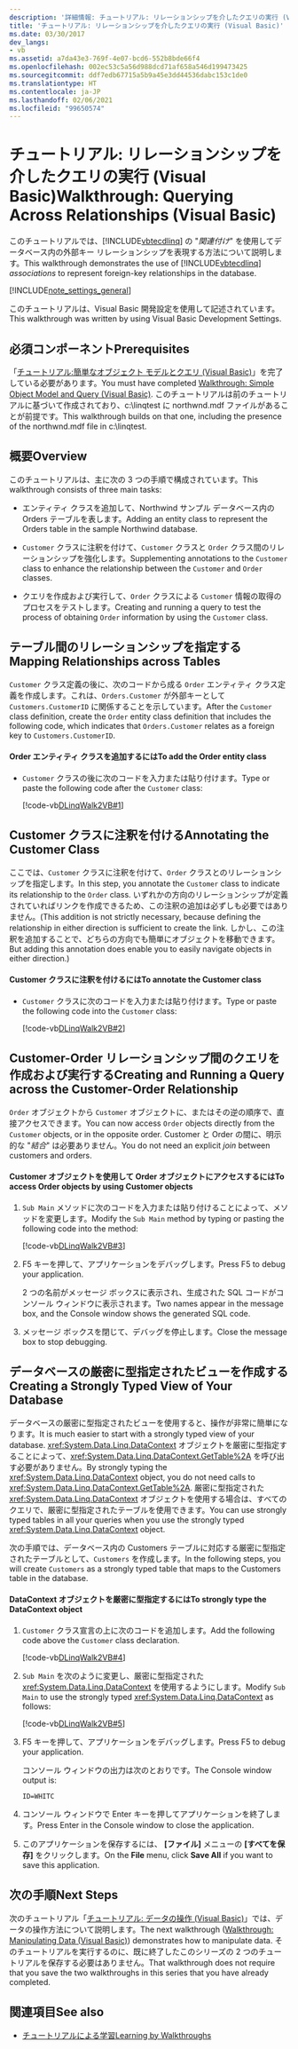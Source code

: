 ```yaml
---
description: '詳細情報: チュートリアル: リレーションシップを介したクエリの実行 (Visual Basic)'
title: 'チュートリアル: リレーションシップを介したクエリの実行 (Visual Basic)'
ms.date: 03/30/2017
dev_langs:
- vb
ms.assetid: a7da43e3-769f-4e07-bcd6-552b8bde66f4
ms.openlocfilehash: 002ec53c5a56d988dcd71af658a546d199473425
ms.sourcegitcommit: ddf7edb67715a5b9a45e3dd44536dabc153c1de0
ms.translationtype: HT
ms.contentlocale: ja-JP
ms.lasthandoff: 02/06/2021
ms.locfileid: "99650574"
---
```

# <a name="walkthrough-querying-across-relationships-visual-basic"></a><span data-ttu-id="56fdf-103">チュートリアル: リレーションシップを介したクエリの実行 (Visual Basic)</span><span class="sxs-lookup"><span data-stu-id="56fdf-103">Walkthrough: Querying Across Relationships (Visual Basic)</span></span>

<span data-ttu-id="56fdf-104">このチュートリアルでは、[!INCLUDE[vbtecdlinq](../../../../../../includes/vbtecdlinq-md.md)] の "*関連付け*" を使用してデータベース内の外部キー リレーションシップを表現する方法について説明します。</span><span class="sxs-lookup"><span data-stu-id="56fdf-104">This walkthrough demonstrates the use of [!INCLUDE[vbtecdlinq](../../../../../../includes/vbtecdlinq-md.md)] *associations* to represent foreign-key relationships in the database.</span></span>  
  
 [!INCLUDE[note_settings_general](../../../../../../includes/note-settings-general-md.md)]  
  
 <span data-ttu-id="56fdf-105">このチュートリアルは、Visual Basic 開発設定を使用して記述されています。</span><span class="sxs-lookup"><span data-stu-id="56fdf-105">This walkthrough was written by using Visual Basic Development Settings.</span></span>  
  
## <a name="prerequisites"></a><span data-ttu-id="56fdf-106">必須コンポーネント</span><span class="sxs-lookup"><span data-stu-id="56fdf-106">Prerequisites</span></span>  

 <span data-ttu-id="56fdf-107">「[チュートリアル:簡単なオブジェクト モデルとクエリ (Visual Basic)](walkthrough-simple-object-model-and-query-visual-basic.md)」を完了している必要があります。</span><span class="sxs-lookup"><span data-stu-id="56fdf-107">You must have completed [Walkthrough: Simple Object Model and Query (Visual Basic)](walkthrough-simple-object-model-and-query-visual-basic.md).</span></span> <span data-ttu-id="56fdf-108">このチュートリアルは前のチュートリアルに基づいて作成されており、c:\linqtest に northwnd.mdf ファイルがあることが前提です。</span><span class="sxs-lookup"><span data-stu-id="56fdf-108">This walkthrough builds on that one, including the presence of the northwnd.mdf file in c:\linqtest.</span></span>  
  
## <a name="overview"></a><span data-ttu-id="56fdf-109">概要</span><span class="sxs-lookup"><span data-stu-id="56fdf-109">Overview</span></span>  

 <span data-ttu-id="56fdf-110">このチュートリアルは、主に次の 3 つの手順で構成されています。</span><span class="sxs-lookup"><span data-stu-id="56fdf-110">This walkthrough consists of three main tasks:</span></span>  
  
- <span data-ttu-id="56fdf-111">エンティティ クラスを追加して、Northwind サンプル データベース内の Orders テーブルを表します。</span><span class="sxs-lookup"><span data-stu-id="56fdf-111">Adding an entity class to represent the Orders table in the sample Northwind database.</span></span>  
  
- <span data-ttu-id="56fdf-112">`Customer` クラスに注釈を付けて、`Customer` クラスと `Order` クラス間のリレーションシップを強化します。</span><span class="sxs-lookup"><span data-stu-id="56fdf-112">Supplementing annotations to the `Customer` class to enhance the relationship between the `Customer` and `Order` classes.</span></span>  
  
- <span data-ttu-id="56fdf-113">クエリを作成および実行して、`Order` クラスによる `Customer` 情報の取得のプロセスをテストします。</span><span class="sxs-lookup"><span data-stu-id="56fdf-113">Creating and running a query to test the process of obtaining `Order` information by using the `Customer` class.</span></span>  
  
## <a name="mapping-relationships-across-tables"></a><span data-ttu-id="56fdf-114">テーブル間のリレーションシップを指定する</span><span class="sxs-lookup"><span data-stu-id="56fdf-114">Mapping Relationships across Tables</span></span>  

 <span data-ttu-id="56fdf-115">`Customer` クラス定義の後に、次のコードから成る `Order` エンティティ クラス定義を作成します。これは、`Orders.Customer` が外部キーとして `Customers.CustomerID` に関係することを示しています。</span><span class="sxs-lookup"><span data-stu-id="56fdf-115">After the `Customer` class definition, create the `Order` entity class definition that includes the following code, which indicates that `Orders.Customer` relates as a foreign key to `Customers.CustomerID`.</span></span>  
  
#### <a name="to-add-the-order-entity-class"></a><span data-ttu-id="56fdf-116">Order エンティティ クラスを追加するには</span><span class="sxs-lookup"><span data-stu-id="56fdf-116">To add the Order entity class</span></span>  
  
- <span data-ttu-id="56fdf-117">`Customer` クラスの後に次のコードを入力または貼り付けます。</span><span class="sxs-lookup"><span data-stu-id="56fdf-117">Type or paste the following code after the `Customer` class:</span></span>  
  
     [!code-vb[DLinqWalk2VB#1](../../../../../../samples/snippets/visualbasic/VS_Snippets_Data/DLinqWalk2VB/vb/Module1.vb#1)]  
  
## <a name="annotating-the-customer-class"></a><span data-ttu-id="56fdf-118">Customer クラスに注釈を付ける</span><span class="sxs-lookup"><span data-stu-id="56fdf-118">Annotating the Customer Class</span></span>  

 <span data-ttu-id="56fdf-119">ここでは、`Customer` クラスに注釈を付けて、`Order` クラスとのリレーションシップを指定します。</span><span class="sxs-lookup"><span data-stu-id="56fdf-119">In this step, you annotate the `Customer` class to indicate its relationship to the `Order` class.</span></span> <span data-ttu-id="56fdf-120">いずれかの方向のリレーションシップが定義されていればリンクを作成できるため、この注釈の追加は必ずしも必要ではありません。</span><span class="sxs-lookup"><span data-stu-id="56fdf-120">(This addition is not strictly necessary, because defining the relationship in either direction is sufficient to create the link.</span></span> <span data-ttu-id="56fdf-121">しかし、この注釈を追加することで、どちらの方向でも簡単にオブジェクトを移動できます。</span><span class="sxs-lookup"><span data-stu-id="56fdf-121">But adding this annotation does enable you to easily navigate objects in either direction.)</span></span>  
  
#### <a name="to-annotate-the-customer-class"></a><span data-ttu-id="56fdf-122">Customer クラスに注釈を付けるには</span><span class="sxs-lookup"><span data-stu-id="56fdf-122">To annotate the Customer class</span></span>  
  
- <span data-ttu-id="56fdf-123">`Customer` クラスに次のコードを入力または貼り付けます。</span><span class="sxs-lookup"><span data-stu-id="56fdf-123">Type or paste the following code into the `Customer` class:</span></span>  
  
     [!code-vb[DLinqWalk2VB#2](../../../../../../samples/snippets/visualbasic/VS_Snippets_Data/DLinqWalk2VB/vb/Module1.vb#2)]  
  
## <a name="creating-and-running-a-query-across-the-customer-order-relationship"></a><span data-ttu-id="56fdf-124">Customer-Order リレーションシップ間のクエリを作成および実行する</span><span class="sxs-lookup"><span data-stu-id="56fdf-124">Creating and Running a Query across the Customer-Order Relationship</span></span>  

 <span data-ttu-id="56fdf-125">`Order` オブジェクトから `Customer` オブジェクトに、またはその逆の順序で、直接アクセスできます。</span><span class="sxs-lookup"><span data-stu-id="56fdf-125">You can now access `Order` objects directly from the `Customer` objects, or in the opposite order.</span></span> <span data-ttu-id="56fdf-126">Customer と Order の間に、明示的な "*結合*" は必要ありません。</span><span class="sxs-lookup"><span data-stu-id="56fdf-126">You do not need an explicit *join* between customers and orders.</span></span>  
  
#### <a name="to-access-order-objects-by-using-customer-objects"></a><span data-ttu-id="56fdf-127">Customer オブジェクトを使用して Order オブジェクトにアクセスするには</span><span class="sxs-lookup"><span data-stu-id="56fdf-127">To access Order objects by using Customer objects</span></span>  
  
1. <span data-ttu-id="56fdf-128">`Sub Main` メソッドに次のコードを入力または貼り付けることによって、メソッドを変更します。</span><span class="sxs-lookup"><span data-stu-id="56fdf-128">Modify the `Sub Main` method by typing or pasting the following code into the method:</span></span>  
  
     [!code-vb[DLinqWalk2VB#3](../../../../../../samples/snippets/visualbasic/VS_Snippets_Data/DLinqWalk2VB/vb/Module1.vb#3)]  
  
2. <span data-ttu-id="56fdf-129">F5 キーを押して、アプリケーションをデバッグします。</span><span class="sxs-lookup"><span data-stu-id="56fdf-129">Press F5 to debug your application.</span></span>  
  
     <span data-ttu-id="56fdf-130">2 つの名前がメッセージ ボックスに表示され、生成された SQL コードがコンソール ウィンドウに表示されます。</span><span class="sxs-lookup"><span data-stu-id="56fdf-130">Two names appear in the message box, and the Console window shows the generated SQL code.</span></span>  
  
3. <span data-ttu-id="56fdf-131">メッセージ ボックスを閉じて、デバッグを停止します。</span><span class="sxs-lookup"><span data-stu-id="56fdf-131">Close the message box to stop debugging.</span></span>  
  
## <a name="creating-a-strongly-typed-view-of-your-database"></a><span data-ttu-id="56fdf-132">データベースの厳密に型指定されたビューを作成する</span><span class="sxs-lookup"><span data-stu-id="56fdf-132">Creating a Strongly Typed View of Your Database</span></span>  

 <span data-ttu-id="56fdf-133">データベースの厳密に型指定されたビューを使用すると、操作が非常に簡単になります。</span><span class="sxs-lookup"><span data-stu-id="56fdf-133">It is much easier to start with a strongly typed view of your database.</span></span> <span data-ttu-id="56fdf-134"><xref:System.Data.Linq.DataContext> オブジェクトを厳密に型指定することによって、<xref:System.Data.Linq.DataContext.GetTable%2A> を呼び出す必要がありません。</span><span class="sxs-lookup"><span data-stu-id="56fdf-134">By strongly typing the <xref:System.Data.Linq.DataContext> object, you do not need calls to <xref:System.Data.Linq.DataContext.GetTable%2A>.</span></span> <span data-ttu-id="56fdf-135">厳密に型指定された <xref:System.Data.Linq.DataContext> オブジェクトを使用する場合は、すべてのクエリで、厳密に型指定されたテーブルを使用できます。</span><span class="sxs-lookup"><span data-stu-id="56fdf-135">You can use strongly typed tables in all your queries when you use the strongly typed <xref:System.Data.Linq.DataContext> object.</span></span>  
  
 <span data-ttu-id="56fdf-136">次の手順では、データベース内の Customers テーブルに対応する厳密に型指定されたテーブルとして、`Customers` を作成します。</span><span class="sxs-lookup"><span data-stu-id="56fdf-136">In the following steps, you will create `Customers` as a strongly typed table that maps to the Customers table in the database.</span></span>  
  
#### <a name="to-strongly-type-the-datacontext-object"></a><span data-ttu-id="56fdf-137">DataContext オブジェクトを厳密に型指定するには</span><span class="sxs-lookup"><span data-stu-id="56fdf-137">To strongly type the DataContext object</span></span>  
  
1. <span data-ttu-id="56fdf-138">`Customer` クラス宣言の上に次のコードを追加します。</span><span class="sxs-lookup"><span data-stu-id="56fdf-138">Add the following code above the `Customer` class declaration.</span></span>  
  
     [!code-vb[DLinqWalk2VB#4](../../../../../../samples/snippets/visualbasic/VS_Snippets_Data/DLinqWalk2VB/vb/Module1.vb#4)]  
  
2. <span data-ttu-id="56fdf-139">`Sub Main` を次のように変更し、厳密に型指定された <xref:System.Data.Linq.DataContext> を使用するようにします。</span><span class="sxs-lookup"><span data-stu-id="56fdf-139">Modify `Sub Main` to use the strongly typed <xref:System.Data.Linq.DataContext> as follows:</span></span>  
  
     [!code-vb[DLinqWalk2VB#5](../../../../../../samples/snippets/visualbasic/VS_Snippets_Data/DLinqWalk2VB/vb/Module1.vb#5)]  
  
3. <span data-ttu-id="56fdf-140">F5 キーを押して、アプリケーションをデバッグします。</span><span class="sxs-lookup"><span data-stu-id="56fdf-140">Press F5 to debug your application.</span></span>  
  
     <span data-ttu-id="56fdf-141">コンソール ウィンドウの出力は次のとおりです。</span><span class="sxs-lookup"><span data-stu-id="56fdf-141">The Console window output is:</span></span>  
  
     `ID=WHITC`  
  
4. <span data-ttu-id="56fdf-142">コンソール ウィンドウで Enter キーを押してアプリケーションを終了します。</span><span class="sxs-lookup"><span data-stu-id="56fdf-142">Press Enter in the Console window to close the application.</span></span>  
  
5. <span data-ttu-id="56fdf-143">このアプリケーションを保存するには、 **[ファイル]** メニューの **[すべてを保存]** をクリックします。</span><span class="sxs-lookup"><span data-stu-id="56fdf-143">On the **File** menu, click **Save All** if you want to save this application.</span></span>  
  
## <a name="next-steps"></a><span data-ttu-id="56fdf-144">次の手順</span><span class="sxs-lookup"><span data-stu-id="56fdf-144">Next Steps</span></span>  

 <span data-ttu-id="56fdf-145">次のチュートリアル「[チュートリアル: データの操作 (Visual Basic)](walkthrough-manipulating-data-visual-basic.md)」では、データの操作方法について説明します。</span><span class="sxs-lookup"><span data-stu-id="56fdf-145">The next walkthrough ([Walkthrough: Manipulating Data (Visual Basic)](walkthrough-manipulating-data-visual-basic.md)) demonstrates how to manipulate data.</span></span> <span data-ttu-id="56fdf-146">そのチュートリアルを実行するのに、既に終了したこのシリーズの 2 つのチュートリアルを保存する必要はありません。</span><span class="sxs-lookup"><span data-stu-id="56fdf-146">That walkthrough does not require that you save the two walkthroughs in this series that you have already completed.</span></span>  
  
## <a name="see-also"></a><span data-ttu-id="56fdf-147">関連項目</span><span class="sxs-lookup"><span data-stu-id="56fdf-147">See also</span></span>

- [<span data-ttu-id="56fdf-148">チュートリアルによる学習</span><span class="sxs-lookup"><span data-stu-id="56fdf-148">Learning by Walkthroughs</span></span>](learning-by-walkthroughs.md)
